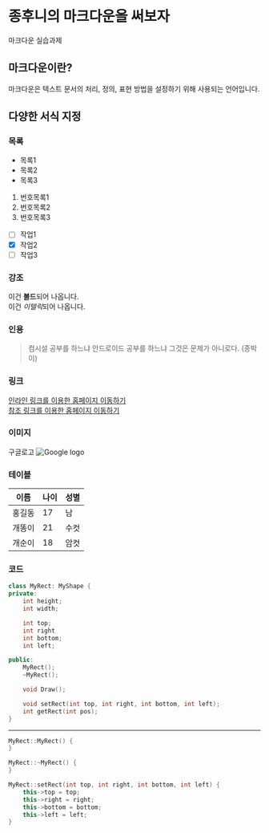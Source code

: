 # 종후니의 마크다운을 써보자
마크다운 실습과제

## 마크다운이란?
마크다운은 텍스트 문서의 처리, 정의, 표현 방법을 설정하기 위해 사용되는 언어입니다.

## 다양한 서식 지정

### 목록
* 목록1
* 목록2
* 목록3

1. 번호목록1
2. 번호목록2
3. 번호목록3

- [ ] 작업1
- [x] 작업2
- [ ] 작업3

### 강조
이건 **볼드**되어 나옵니다.  
이건 *이텔릭*되어 나옵니다.

### 인용
> 컴시설 공부를 하느냐 안드로이드 공부를 하느냐 그것은 문제가 아니로다. (종박이)

### 링크
[인라인 링크를 이용한 홈페이지 이동하기](http://qnrdlqkrwhdgns.canxan.com/)  
[참조 링크를 이용한 홈페이지 이동하기][1]

### 이미지
구글로고
![Google logo](http://www.google.com/logos/doodles/2015/hangul-proclamation-day-2015-6256395615731712-hp2x.png)

### 테이블
| 이름 | 나이 | 성별 |
|-----|-----|-----|
|홍길동|17|남|
|개똥이|21|수컷|
|개순이|18|암컷|

### 코드
```cpp
class MyRect: MyShape {
private:
    int height;
    int width;

    int top;
    int right
    int bottom;
    int left;

public:
    MyRect();
    ~MyRect();

    void Draw();

    void setRect(int top, int right, int bottom, int left);
	int getRect(int pos);
}
```
-------
```cpp
MyRect::MyRect() {
}

MyRect::~MyRect() {
}

MyRect::setRect(int top, int right, int bottom, int left) {
	this->top = top;
	this->right = right;
	this->bottom = bottom;
	this->left = left;
}
```

[1]: http://qnrdlqkrwhdgns.canxan.com/
